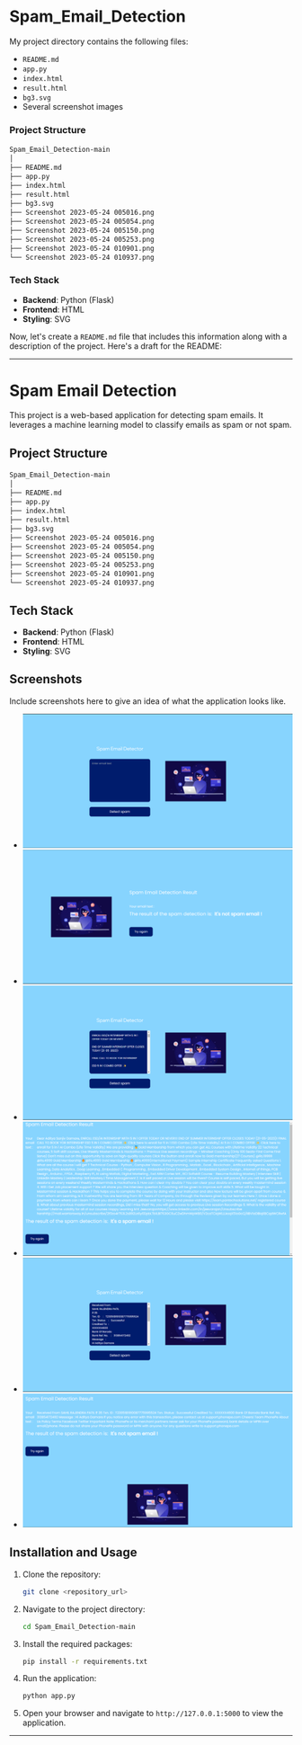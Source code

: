 # Spam_Email_Detection

My project directory contains the following files:

- `README.md`
- `app.py`
- `index.html`
- `result.html`
- `bg3.svg`
- Several screenshot images

### Project Structure
```
Spam_Email_Detection-main
│
├── README.md
├── app.py
├── index.html
├── result.html
├── bg3.svg
├── Screenshot 2023-05-24 005016.png
├── Screenshot 2023-05-24 005054.png
├── Screenshot 2023-05-24 005150.png
├── Screenshot 2023-05-24 005253.png
├── Screenshot 2023-05-24 010901.png
└── Screenshot 2023-05-24 010937.png
```

### Tech Stack
- **Backend**: Python (Flask)
- **Frontend**: HTML
- **Styling**: SVG

Now, let's create a `README.md` file that includes this information along with a description of the project. Here's a draft for the README:

---

# Spam Email Detection

This project is a web-based application for detecting spam emails. It leverages a machine learning model to classify emails as spam or not spam.

## Project Structure

```
Spam_Email_Detection-main
│
├── README.md
├── app.py
├── index.html
├── result.html
├── bg3.svg
├── Screenshot 2023-05-24 005016.png
├── Screenshot 2023-05-24 005054.png
├── Screenshot 2023-05-24 005150.png
├── Screenshot 2023-05-24 005253.png
├── Screenshot 2023-05-24 010901.png
└── Screenshot 2023-05-24 010937.png
```

## Tech Stack

- **Backend**: Python (Flask)
- **Frontend**: HTML
- **Styling**: SVG

## Screenshots

Include screenshots here to give an idea of what the application looks like.

- ![Screenshot 1](Screenshot%202023-05-24%20005016.png)
- ![Screenshot 2](Screenshot%202023-05-24%20005054.png)
- ![Screenshot 3](Screenshot%202023-05-24%20005150.png)
- ![Screenshot 4](Screenshot%202023-05-24%20005253.png)
- ![Screenshot 5](Screenshot%202023-05-24%20010901.png)
- ![Screenshot 6](Screenshot%202023-05-24%20010937.png)

## Installation and Usage

1. Clone the repository:
   ```sh
   git clone <repository_url>
   ```
2. Navigate to the project directory:
   ```sh
   cd Spam_Email_Detection-main
   ```
3. Install the required packages:
   ```sh
   pip install -r requirements.txt
   ```
4. Run the application:
   ```sh
   python app.py
   ```
5. Open your browser and navigate to `http://127.0.0.1:5000` to view the application.

---
